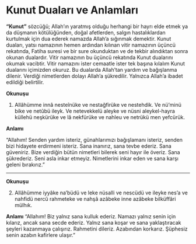 # **Kunut Duaları ve Anlamları**


**“Kunut”** sözcüğü; Allah’ın yaratmış olduğu herhangi bir hayrı elde etmek ya da düşmanın kötülüğünden, doğal afetlerden, salgın hastalıklardan kurtulmak için dua ederek namazda Allah’a sığınmak demektir. Kunut duaları, yatsı namazının hemen ardından kılınan vitir namazının üçüncü rekatında, Fatiha suresi ve bir sure okunduktan ve de tekbir alındıktan sonra okunan dualardır. Vitir namazının bu üçüncü rekatında Kunut dualarını okumak vacibtir. Vitir namazını ister cemaatle ister tek başına kılalım Kunut dualarını içimizden okuruz. Bu dualarda Allah’tan yardım ve bağışlanma dilenir. Verdiği nimetlerden dolayı Allah’a şükredilir. Yalnızca Allah’a ibadet edildiği belirtilir.

**Okunuşu**

1. Allâhümme innâ nesteînüke ve nestağfirüke ve nestehdik. Ve nü’minü bike ve netûbü ileyk. Ve netevekkelü aleyke ve nüsni aleykel-hayra küllehü neşkürüke ve lâ nekfürüke ve nahleu ve netrükü men yefcürük.

**Anlamı**

“Allahım! Senden yardım isteriz, günahlarımızı bağışlamanı isteriz, senden bizi hidayete erdirmeni isteriz. Sana inanırız, sana tevbe ederiz. Sana güveniriz. Bize verdiğin bütün nimetleri bilerek seni hayır ile överiz. Sana şükrederiz. Seni asla inkar etmeyiz. Nimetlerini inkar eden ve sana karşı geleni bırakırız.”

---

**Okunuşu**

2. Allâhümme iyyâke na’büdü ve leke nüsalli ve nescüdü ve ileyke nes’a ve nahfidü nercû rahmeteke ve nahşâ azâbeke inne azâbeke bilküffâri mülhık.

**Anlamı**
“Allahım! Biz yalnız sana kulluk ederiz. Namazı yalnız senin için kılarız, ancak sana secde ederiz. Yalnız sana koşar ve sana yaklaştıracak şeyleri kazanmaya çalışırız. Rahmetini dileriz. Azabından korkarız. Şüphesiz senin azabın kafirlere ulaşır.”
